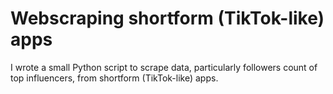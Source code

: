 # Webscraping shortform (TikTok-like) apps
I wrote a small Python script to scrape data, particularly followers count of top influencers, from shortform (TikTok-like) apps.

